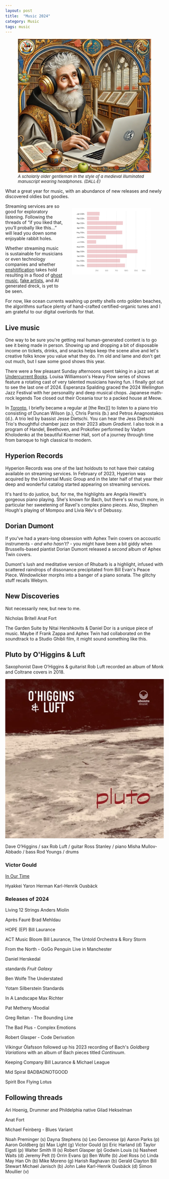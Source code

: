 ```yaml
---
layout: post
title:  "Music 2024"
category: Music
tags: music
---
```


<figure>
  <img
    src="/images/illuminated-headphone-guy.png"
    alt="Tracks listened in 2024"
    >
  <figcaption style="font-size: small; font-style: italic;">A scholarly older gentleman in the style of a medieval illuminated manuscript wearing headphones. (DALL·E)</figcaption>
</figure>


What a great year for music, with an abundance of new releases and newly discovered oldies but goodies.

<figure style="float: right; margin-left: 2em; margin-bottom: 2em; height: 50%; width: 50%; ">
  <a href="https://www.last.fm/user/cbare/library/albums?from=2024-01-01&rangetype=year" target="_blank">
    <img
      src="/images/music-2024-counts.png"
      alt="Tracks listened in 2024"
      >
  </a>
</figure>

Streaming services are so good for exploratory listening. Following the threads of “if you liked that, you’ll probally like this...” will lead you down some enjoyable rabbit holes.

Whether streaming music is sustainable for musicians or even technology companies and whether [enshitification][6] takes hold resulting in a flood of [ghost music][7], [fake artists][8], and AI generated dreck, is yet to be seen.

For now, like ocean currents washing up pretty shells onto golden beaches, the algorithms surface plenty of hand-crafted certified-organic tunes and I am grateful to our digital overlords for that.

## Live music

One way to be sure you're getting real human-generated content is to go see it being made in person. Showing up and dropping a bit of disposable income on tickets, drinks, and snacks helps keep the scene alive and let's creative folks know you value what they do. I'm old and lame and don't get out much, but I saw some good shows this year.

There were a few pleasant Sunday afternoons spent taking in a jazz set at [Undercurrent Books](https://www.undercurrent.nz/). Louisa Williamson's Heavy Flow series of shows feature a rotating cast of very talented musicians having fun. I finally got out to see the last one of 2024. Esperanza Spalding graced the 2024 Wellington Jazz Festival with her personality and deep musical chops. Japanese math-rock legends Toe closed out their Oceania tour to a packed house at Meow.

In [Toronto][5], I briefly became a regular at [the Rex][] to listen to a piano trio consisting of Duncan Wilson (p.), Chris Parnis (b.) and Petros Anagnostakos (d.). A trio led by bassist Jesse Dietschi. You can hear the Jess Dietschi Trio's thoughtful chamber jazz on their 2023  album _Gradient_. I also took in a program of Handel, Beethoven, and Prokofiev performed by Vadym Kholodenko at the beautiful Koerner Hall, sort of a journey through time from baroque to high classical to modern.

## Hyperion Records

Hyperion Records was one of the last holdouts to not have their catalog available on streaming services. In February of 2023, Hyperion was acquired by the Universal Music Group and in the later half of that year their deep and wonderful catalog started appearing on streaming services.

It's hard to do justice, but, for me, the highlights are Angela Hewitt's gorgeous piano playing. She's known for Bach, but there's so much more, in particular her sweetening of Ravel's complex piano pieces. Also, Stephen Hough's playing of Mompou and Lívia Rév's of Debussy.


## Dorian Dumont

If you've had a years-long obsession with Aphex Twin covers on accoustic instruments - _and who hasn't?_ - you might have been a bit giddy when Brussells-based piantist Dorian Dumont released a _second_ album of Aphex Twin covers.

Dumont's lush and meditative version of Rhubarb is a highlight, infused with scattered raindrops of dissonance precipitated from Bill Evan's Peace Piece. Windowlicker morphs into a banger of a piano sonata. The glitchy stuff recalls Webyrn.

## New Discoveries

Not necessarily new, but new to me.

Nicholas Britell
Anat Fort

The Garden Suite by Nitai Hershkovits & Daniel Dor is a unique piece of music. Maybe if Frank Zappa and Aphex Twin had collaborated on the soundtrack to a Studio Ghibli film, it might sound something like this.


## Pluto by O'Higgins & Luft

Saxophonist Dave O’Higgins & guitarist Rob Luft recorded an album of Monk and Coltrane covers in 2018.

![Pluto by O'Higgins & Luft](../images/pluto-ohiggins-and-luft.png)

Dave O’Higgins / sax
Rob Luft / guitar
Ross Stanley / piano
Misha Mullov-Abbado / bass
Rod Youngs / drums

### Victor Gould

[In Our Time][4]


Hyakkei
Yaron Herman
Karl-Henrik Ousbäck


### Releases of 2024

Living 12 Strings
Anders Miolin

Après Fauré
Brad Mehldau

HOPE (EP)
Bill Laurance

ACT Music
Bloom
Bill Laurance, The Untold Orchestra & Rory Storm

From the North - GoGo Penguin Live in Manchester

Daniel Herskedal

standards _Fruit Galaxy_

Ben Wolfe
The Understated

Yotam Silberstein
Standards

In A Landscape
Max Richter

Pat Metheny
Moodial

Greg Reitan - The Bounding Line

The Bad Plus - Complex Emotions

Robert Glasper - Code Derivation

Víkingur Ólafsson followed up his 2023 recording of Bach's _Goldberg Variations_ with an album of Bach pieces titled _Continuum_.

Keeping Company
Bill Laurance & Michael League

Mid Spiral
BADBADNOTGOOD

Spirit Box
Flying Lotus

## Following threads

Ari Hoenig, Drummer and Phildelphia native
Gilad Hekselman

Anat Fort

Michael Feinberg - Blues Variant

Noah Preminger (s)
Dayna Stephens (s)
Leo Genovese (p)
Aaron Parks (p)
Aaron Goldberg (p)
Max Light (g)
Victor Gould (p)
Eric Harland (d)
Taylor Eigsti (p)
Walter Smith III (s)
Robert Glasper (p)
Godwin Louis (s)
Nasheet Waits (d)
Jeremy Pelt (t)
Orrin Evans (p)
Ben Wolfe (b)
Joel Ross (v)
Linda May Han Oh (b)
Mike Moreno (g)
Harish Raghavan (b)
Gerald Clayton
Bill Stewart
Michael Janisch (b)
John Lake
Karl-Henrik Ousbäck (d)
Simon Moullier (v)



[1]: https://www.gregreitan.com/
[2]: https://sunnysiderecords.com/site/release_detail?id=1208
[3]: https://www.daveohiggins.com/ohiggins-luft
[4]: https://www.victorgouldmusic.com/product/In-Our-Time
[5]: https://cbare.github.io/2024-05-11/toronto.html
[6]: https://www.ft.com/content/6fb1602d-a08b-4a8c-bac0-047b7d64aba5
[7]: https://harpers.org/archive/2025/01/the-ghosts-in-the-machine-liz-pelly-spotify-musicians/
[8]: https://www.honest-broker.com/p/the-fake-artists-problem-is-much

